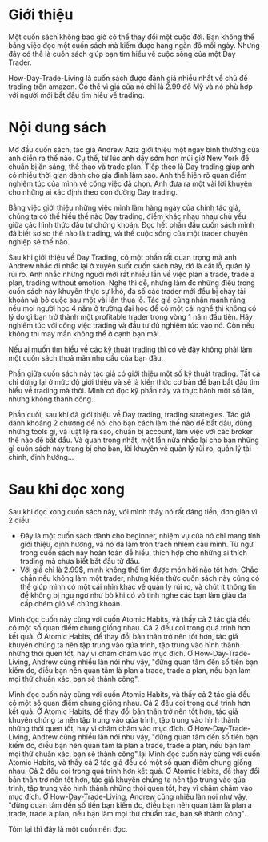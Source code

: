 # Giới thiệu

Một cuốn sách không bao giờ có thể thay đổi một cuộc đời. Bạn không thể bằng việc đọc một cuốn sách mà kiếm được hàng ngàn đô mỗi ngày. Nhưng đây có thể là cuốn sách giúp bạn tìm hiểu về cuộc sống của một Day Trader.

How-Day-Trade-Living là cuốn sách được đánh giá nhiều nhất về chủ đề trading trên amazon. Có thể vì giá của nó chỉ là 2.99 đô Mỹ và nó phù hợp với người mới bắt đầu tìm hiểu về trading.

# Nội dung sách
Mở đầu cuốn sách, tác giả Andrew Aziz giới thiệu một ngày bình thường của anh diễn ra thế nào. Cụ thể, từ lúc anh dậy sớm hơn múi giờ New York để chuẩn bị ăn sáng, thể thao và trade plan. Tiếp theo là Day trading giúp anh có nhiều thời gian dành cho gia đình làm sao. Anh thể hiện rõ quan điểm nghiêm túc của mình về công việc đã chọn. Anh đưa ra một vài lời khuyên cho những ai xác định theo con đường Day trading.

Bằng việc giới thiệu những việc mình làm hàng ngày của chính tác giả, chúng ta có thể hiểu thế nào  Day trading, điểm khác nhau nhau chủ yếu giữa các hình thức đầu tư chứng khoán. Đọc hết phần đầu cuốn sách mình đã biết sơ sơ thế nào là trading, và thế cuộc sống của một trader chuyên nghiệp sẽ thế nào.

Sau khi giới thiệu về Day Trading, có một phần rất quan trọng mà anh Andrew nhắc đi nhắc lại ở xuyên suốt cuốn sách này, đó là cắt lỗ, quản lý rủi ro. Anh nhắc những người mới rất nhiều lần về việc plan a trade, trade a plan, trading without emotion. Nghe thì dễ, nhưng làm đc những điều trong cuốn sách này khuyên thực sự khó, đa số các trader mới đều bị cháy tài khoản và bỏ cuộc sau một vài lần thua lỗ. Tác giả cũng nhấn mạnh rằng, nếu mọi người học 4 năm ở trường đại học để có một cái nghề thì không có lý do gì bạn trở thành một profitable trader trong vòng 1 năm đầu tiên. Hãy nghiêm túc với công việc trading và đầu tư đủ nghiêm túc vào nó. Còn nếu không thì may mắn không thể ở cạnh bạn mãi. 

Nếu ai muốn tìm hiểu về các kỹ thuật trading thì có vẻ đây không phải làm một cuốn sách thoả mãn nhu cầu của bạn đâu.

Phần giữa cuốn sách này tác giả có giới thiệu một số kỹ thuật trading. Tất cả chỉ dừng lại ở mức độ giới thiệu và sẽ là kiến thức cơ bản để bạn bắt đầu tìm hiểu về trading mà thôi. Mình có đọc kỹ phần này và thực hành một số lần, nhưng không thành công..

Phần cuối, sau khi đã giới thiệu về Day trading, trading strategies. Tác giả dành khoảng 2 chương để nói cho bạn cách làm thế nào để bắt đầu, dùng những tools gì, và luật lệ ra sao, chuẩn bị account, làm việc với các broker thế nào để bắt đầu. Và quan trọng nhất, một lần nữa nhắc lại cho bạn những gì cuốn sách này trang bị cho bạn, lời khuyên về quản lý rủi ro, quản lý tài chính, định hướng...

# Sau khi đọc xong
Sau khi đọc xong cuốn sách này, với mình thấy nó rất đáng tiền, đơn giản vì 2 điều:
- Đây là một cuốn sách dành cho beginner, nhiệm vụ của nó chỉ mang tính giới thiệu, định hướng, và nó đã làm tròn trách nhiệm cảu mình. Từ ngữ trong cuốn sách này hoàn toàn dễ hiểu, thích hợp cho những ai thích trading mà chưa biết bắt đầu từ đâu.
- Với giá chỉ là 2.99$, mình không thể tìm được món hời nào tốt hơn. Chắc chắn nếu không làm một trader, nhưng kiến thức cuốn sách này cũng có thể giúp mình có một cái nhìn khác về quản lý rủi ro, và chút ít thông tin để không bị ngu ngơ như bò khi có vô tình nghe các bạn làm giàu đa cấp chém gió về chứng khoán.

Mình đọc cuốn này cùng với cuốn Atomic Habits, và thấy cả 2 tác giả đều có một số quan điểm chung giống nhau. Cả 2 đều coi trong quá trình hơn kết quả. Ở Atomic Habits, để thay đổi bản thân trở nên tốt hơn, tác giả khuyên chúng ta nên tập trung vào qúa trình, tập trung vào hình thành những thói quen tốt, hay vì chăm chăm vào mục đích. Ở How-Day-Trade-Living, Andrew cũng nhiều làn nói như vậy, "đừng quan tâm đến số tiền bạn kiếm đc, điều bạn nên quan tâm là plan a trade, trade a plan, nếu bạn làm mọi thứ chuẩn xác, bạn sẽ thành công".
 
Mình đọc cuốn này cùng với cuốn Atomic Habits, và thấy cả 2 tác giả đều có một số quan điểm chung giống nhau. Cả 2 đều coi trong quá trình hơn kết quả. Ở Atomic Habits, để thay đổi bản thân trở nên tốt hơn, tác giả khuyên chúng ta nên tập trung vào qúa trình, tập trung vào hình thành những thói quen tốt, hay vì chăm chăm vào mục đích. Ở How-Day-Trade-Living, Andrew cũng nhiều làn nói như vậy, "đừng quan tâm đến số tiền bạn kiếm đc, điều bạn nên quan tâm là plan a trade, trade a plan, nếu bạn làm mọi thứ chuẩn xác, bạn sẽ thành công".lại 
Mình đọc cuốn này cùng với cuốn Atomic Habits, và thấy cả 2 tác giả đều có một số quan điểm chung giống nhau. Cả 2 đều coi trong quá trình hơn kết quả. Ở Atomic Habits, để thay đổi bản thân trở nên tốt hơn, tác giả khuyên chúng ta nên tập trung vào qúa trình, tập trung vào hình thành những thói quen tốt, hay vì chăm chăm vào mục đích. Ở How-Day-Trade-Living, Andrew cũng nhiều làn nói như vậy, "đừng quan tâm đến số tiền bạn kiếm đc, điều bạn nên quan tâm là plan a trade, trade a plan, nếu bạn làm mọi thứ chuẩn xác, bạn sẽ thành công".

Tóm lại thì đây là một cuốn nên đọc.
